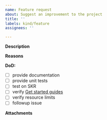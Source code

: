 ```yaml
---
name: Feature request
about: Suggest an improvement to the project
title: ''
labels: kind/feature
assignees: ''

---
```


<!-- Thank you for your contribution. Before you submit the issue:
1. Search open and closed issues for duplicates.
2. Read the contributing guidelines.
-->

**Description**

<!-- Provide a clear and concise description of the feature. -->

**Reasons**

<!-- Explain why we should add this feature. Provide use cases to illustrate its benefits. -->

**DoD:**
- [ ] provide documentation
- [ ] provide unit tests
- [ ] test on SKR
- [ ] verify [Get started guides](https://kyma-project.io/docs/kyma/latest/02-get-started/) 
- [ ] verify resource limits
- [ ] followup issue

**Attachments**

<!-- Attach any files, links, code samples, or screenshots that will convince us to your idea. -->
